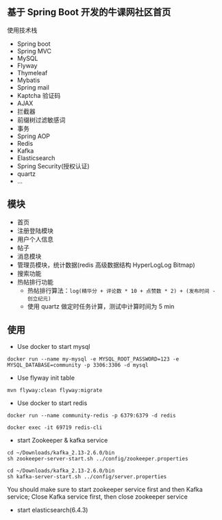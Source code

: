 ## 基于 Spring Boot 开发的牛课网社区首页
使用技术栈
- Spring boot 
- Spring MVC
- MySQL
- Flyway
- Thymeleaf
- Mybatis
- Spring mail
- Kaptcha 验证码
- AJAX
- 拦截器
- 前缀树过滤敏感词
- 事务
- Spring AOP
- Redis
- Kafka
- Elasticsearch
- Spring Security(授权认证)
- quartz
- ...

## 模块

- 首页
- 注册登陆模块
- 用户个人信息
- 帖子
- 消息模块
- 管理员模块，统计数据(redis 高级数据结构 HyperLogLog Bitmap)
- 搜索功能
- 热帖排行功能
    - 热帖排行算法：`log(精华分 + 评论数 * 10 + 点赞数 * 2) + (发布时间 - 创立纪元) `  
    - 使用 quartz 做定时任务计算，测试中计算时间为 5 min 
## 使用

- Use docker to start mysql
```
docker run --name my-mysql -e MYSQL_ROOT_PASSWORD=123 -e MYSQL_DATABASE=community -p 3306:3306 -d mysql
```

- Use flyway init table
```
mvn flyway:clean flyway:migrate
```

- Use docker to start redis
```
docker run --name community-redis -p 6379:6379 -d redis
```
```
docker exec -it 69719 redis-cli
```
- start Zookeeper & kafka service

```
cd ~/Downloads/kafka_2.13-2.6.0/bin
sh zookeeper-server-start.sh ../config/zookeeper.properties
```
```
cd ~/Downloads/kafka_2.13-2.6.0/bin
sh kafka-server-start.sh ../config/server.properties
```
You should make sure to start zookeeper service first and then Kafka service; Close Kafka service first, then close zookeeper service

- start elasticsearch(6.4.3)


